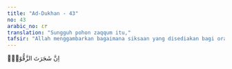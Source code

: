 ```yaml
---
title: "Ad-Dukhan - 43"
no: 43
arabic_no: ٤٣
translation: "Sungguh pohon zaqqum itu,"
tafsir: "Allah menggambarkan bagaimana siksaan yang disediakan bagi orang-orang kafir penghuni neraka. Dalam ayat yang lain, digambarkan keadaan pohon zaqqum itu yaitu mayangnya saja menakutkan orang yang melihatnya, Allah berfirman:\n\nMayangnya seperti kepala-kepala setan. Maka sungguh, mereka benar-benar memakan sebagian darinya (buah pohon itu), dan mereka memenuhi perutnya dengan buahnya (zaqqum). (as-shaffat/37: 65-66)\n\nBetapa nyeri dan perihnya perut orang yang memakan buah zaqqum itu digambarkan seperti rasa yang dirasakan seseorang yang meminum kotoran minyak yang sedang mendidih, panasnya diumpamakan seperti panas air yang sedang mendidih yang dapat melumatkan dan menghancurkan perut orang yang meminumnya.\n\nSesudah memakan buah zaqqum itu orang-orang kafir akan dipaksa lagi meminum-minuman air yang sangat panas. Allah berfirman:\n\nKemudian sungguh, setelah makan (buah zaqqum) mereka mendapat minuman yang dicampur dengan air yang sangat panas. (as-shaffat/37: 67)\n\nDemikianlah perasaan orang kafir pada saat mereka makan dan pada saat mereka minum."
---
```


اِنَّ شَجَرَتَ الزَّقُّوْمِۙ
